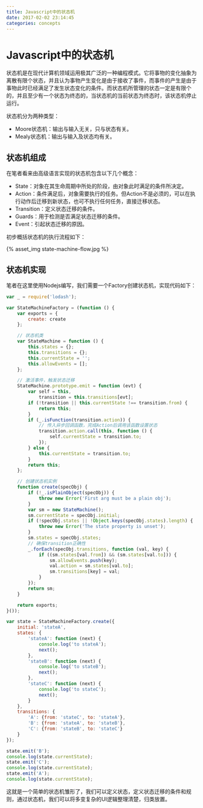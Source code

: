```yaml
---
title: Javascript中的状态机
date: 2017-02-02 23:14:45
categories: concepts
---
```


# Javascript中的状态机

状态机是在现代计算机领域运用极其广泛的一种编程模式。它将事物的变化抽象为离散有限个状态，并且认为事物产生变化是由于接收了事件，而事件的产生是由于事物此时已经满足了发生状态变化的条件。而状态机所管理的状态一定是有限个的，并且至少有一个状态为终态的，当状态机的当前状态为终态时，该状态机停止运行。

状态机分为两种类型：

- Moore状态机：输出与输入无关，只与状态有关。
- Mealy状态机：输出与输入及状态均有关。

## 状态机组成

在笔者看来由高级语言实现的状态机包含以下几个概念：

- State：对象在其生命周期中所处的阶段，由对象此时满足的条件所决定。
- Action：条件满足后，对象需要执行的任务。但Action不是必须的，可以在执行动作后迁移到新状态，也可不执行任何任务，直接迁移状态。
- Transition：定义状态迁移的条件。
- Guards：用于检测是否满足状态迁移的条件。
- Event：引起状态迁移的原因。

初步概括状态机的执行流程如下：

{% asset_img state-machine-flow.jpg %}

## 状态机实现

笔者在这里使用Nodejs编写，我们需要一个Factory创建状态机，实现代码如下：

```javascript
var _ = require('lodash');

var StateMachineFactory = (function () {
    var exports = {
        create: create
    };

    // 状态机类
    var StateMachine = function () {
        this.states = {};
        this.transitions = {};
        this.currentState = '';
        this.allowEvents = [];
    };

    // 激活事件，触发状态迁移
    StateMachine.prototype.emit = function (evt) {
        var self = this,
            transition = this.transitions[evt];
        if (!transition || this.currentState !== transition.from) {
            return this;
        }
        if (_.isFunction(transition.action)) {
            // 传入异步回调函数，完成Action后调用该函数设置状态
            transition.action.call(this, function () {
                self.currentState = transition.to;
            });
        } else {
            this.currentState = transition.to;
        }
        return this;
    };

    // 创建状态机实例
    function create(specObj) {
        if (!_.isPlainObject(specObj)) {
            throw new Error('First arg must be a plain obj');
        }
        var sm = new StateMachine();
        sm.currentState = specObj.initial;
        if (!specObj.states || !Object.keys(specObj.states).length) {
            throw new Error('The state property is unset');
        }
        sm.states = specObj.states;
        // 确保transition正确性
        _.forEach(specObj.transitions, function (val, key) {
            if ((sm.states[val.from]) && (sm.states[val.to])) {
                sm.allowEvents.push(key);
                val.action = sm.states[val.to];
                sm.transitions[key] = val;
            }
        });
        return sm;
    }

    return exports;
}());

var state = StateMachineFactory.create({
    initial: 'stateA',
    states: {
        'stateA': function (next) {
            console.log('to stateA');
            next();
        },
        'stateB': function (next) {
            console.log('to stateB');
            next();
        },
        'stateC': function (next) {
            console.log('to stateC');
            next();
        }
    },
    transitions: {
        'A': {from: 'stateC', to: 'stateA'},
        'B': {from: 'stateA', to: 'stateB'},
        'C': {from: 'stateB', to: 'stateC'}
    }
});

state.emit('B');
console.log(state.currentState);
state.emit('C');
console.log(state.currentState);
state.emit('A');
console.log(state.currentState);
```

这就是一个简单的状态机雏形了，我们可以定义状态，定义状态迁移的条件和规则，通过状态机，我们可以将多变复杂的UI逻辑整理清楚，归类放置。






